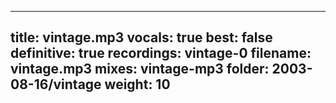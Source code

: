 
---
title: vintage.mp3
vocals: true
best: false
definitive: true
recordings: vintage-0
filename: vintage.mp3
mixes: vintage-mp3
folder: 2003-08-16/vintage
weight: 10
---
